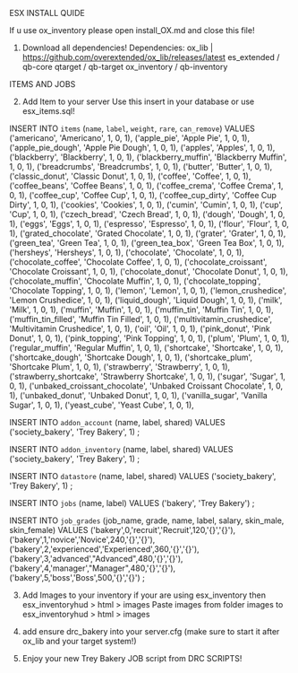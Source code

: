 ESX INSTALL QUIDE

If u use ox_inventory please open install_OX.md and close this file!
1. Download all dependencies!
    Dependencies:
    ox_lib | https://github.com/overextended/ox_lib/releases/latest
    es_extended / qb-core
    qtarget / qb-target
    ox_inventory / qb-inventory

ITEMS AND JOBS

2. Add Item to your server
    Use this insert in your database or use esx_items.sql!

INSERT INTO `items` (`name`, `label`, `weight`, `rare`, `can_remove`) VALUES
('americano', 'Americano', 1, 0, 1),
('apple_pie', 'Apple Pie', 1, 0, 1),
('apple_pie_dough', 'Apple Pie Dough', 1, 0, 1),
('apples', 'Apples', 1, 0, 1),
('blackberry', 'Blackberry', 1, 0, 1),
('blackberry_muffin', 'Blackberry Muffin', 1, 0, 1),
('breadcrumbs', 'Breadcrumbs', 1, 0, 1),
('butter', 'Butter', 1, 0, 1),
('classic_donut', 'Classic Donut', 1, 0, 1),
('coffee', 'Coffee', 1, 0, 1),
('coffee_beans', 'Coffee Beans', 1, 0, 1),
('coffee_crema', 'Coffee Crema', 1, 0, 1),
('coffee_cup', 'Coffee Cup', 1, 0, 1),
('coffee_cup_dirty', 'Coffee Cup Dirty', 1, 0, 1),
('cookies', 'Cookies', 1, 0, 1),
('cumin', 'Cumin', 1, 0, 1),
('cup', 'Cup', 1, 0, 1),
('czech_bread', 'Czech Bread', 1, 0, 1),
('dough', 'Dough', 1, 0, 1),
('eggs', 'Eggs', 1, 0, 1),
('espresso', 'Espresso', 1, 0, 1),
('flour', 'Flour', 1, 0, 1),
('grated_chocolate', 'Grated Chocolate', 1, 0, 1),
('grater', 'Grater', 1, 0, 1),
('green_tea', 'Green Tea', 1, 0, 1),
('green_tea_box', 'Green Tea Box', 1, 0, 1),
('hersheys', 'Hersheys', 1, 0, 1),
('chocolate', 'Chocolate', 1, 0, 1),
('chocolate_coffee', 'Chocolate Coffee', 1, 0, 1),
('chocolate_croissant', 'Chocolate Croissant', 1, 0, 1),
('chocolate_donut', 'Chocolate Donut', 1, 0, 1),
('chocolate_muffin', 'Chocolate Muffin', 1, 0, 1),
('chocolate_topping', 'Chocolate Topping', 1, 0, 1),
('lemon', 'Lemon', 1, 0, 1),
('lemon_crushedice', 'Lemon Crushedice', 1, 0, 1),
('liquid_dough', 'Liquid Dough', 1, 0, 1),
('milk', 'Milk', 1, 0, 1),
('muffin', 'Muffin', 1, 0, 1),
('muffin_tin', 'Muffin Tin', 1, 0, 1),
('muffin_tin_filled', 'Muffin Tin Filled', 1, 0, 1),
('multivitamin_crushedice', 'Multivitamin Crushedice', 1, 0, 1),
('oil', 'Oil', 1, 0, 1),
('pink_donut', 'Pink Donut', 1, 0, 1),
('pink_topping', 'Pink Topping', 1, 0, 1),
('plum', 'Plum', 1, 0, 1),
('regular_muffin', 'Regular Muffin', 1, 0, 1),
('shortcake', 'Shortcake', 1, 0, 1),
('shortcake_dough', 'Shortcake Dough', 1, 0, 1),
('shortcake_plum', 'Shortcake Plum', 1, 0, 1),
('strawberry', 'Strawberry', 1, 0, 1),
('strawberry_shortcake', 'Strawberry Shortcake', 1, 0, 1),
('sugar', 'Sugar', 1, 0, 1),
('unbaked_croissant_chocolate', 'Unbaked Croissant Chocolate', 1, 0, 1),
('unbaked_donut', 'Unbaked Donut', 1, 0, 1),
('vanilla_sugar', 'Vanilla Sugar', 1, 0, 1),
('yeast_cube', 'Yeast Cube', 1, 0, 1),


INSERT INTO `addon_account` (name, label, shared) VALUES
	('society_bakery', 'Trey Bakery', 1)
;

INSERT INTO `addon_inventory` (name, label, shared) VALUES
	('society_bakery', 'Trey Bakery', 1)
;

INSERT INTO `datastore` (name, label, shared) VALUES
	('society_bakery', 'Trey Bakery', 1)
;

INSERT INTO `jobs` (name, label) VALUES
	('bakery', 'Trey Bakery')
;

INSERT INTO `job_grades` (job_name, grade, name, label, salary, skin_male, skin_female) VALUES
	('bakery',0,'recruit','Recruit',120,'{}','{}'),
	('bakery',1,'novice','Novice',240,'{}','{}'),
	('bakery',2,'experienced','Experienced',360,'{}','{}'),
	('bakery',3,'advanced',"Advanced",480,'{}','{}'),
	('bakery',4,'manager',"Manager",480,'{}','{}'),
	('bakery',5,'boss','Boss',500,'{}','{}')
;

3. Add Images to your inventory
    if your are using esx_inventory then 
    esx_inventoryhud > html > images
    Paste images from folder images to esx_inventoryhud > html > images

4. add ensure drc_bakery into your server.cfg (make sure to start it after ox_lib and your target system!)

5. Enjoy your new Trey Bakery JOB script from DRC SCRIPTS!